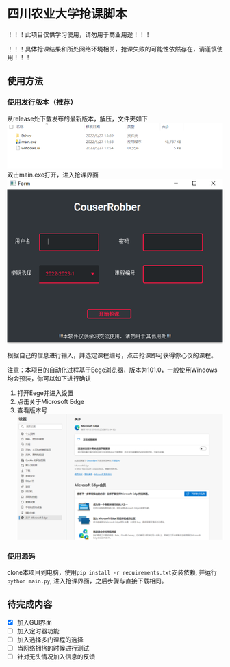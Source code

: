 # 四川农业大学抢课脚本
！！！此项目仅供学习使用，请勿用于商业用途！！！

！！！具体抢课结果和所处网络环境相关，抢课失败的可能性依然存在，请谨慎使用！！！

## 使用方法
### 使用发行版本（推荐）
从release处下载发布的最新版本，解压，文件夹如下
![1.png](./docs/1.png)
双击main.exe打开，进入抢课界面
![2.png](./docs/2.png)

根据自己的信息进行输入，并选定课程编号，点击抢课即可获得你心仪的课程。

注意：本项目的自动化过程基于Eege浏览器，版本为101.0，一般使用Windows均会预装，你可以如下进行确认
1. 打开Eege并进入设置
2. 点击关于Microsoft Edge
3. 查看版本号
![3.png](./docs/3.png)

### 使用源码
clone本项目到电脑，使用`pip install -r requirements.txt`安装依赖, 并运行`python main.py`, 进入抢课界面，之后步骤与直接下载相同。



## 待完成内容
- [x] 加入GUI界面
- [ ] 加入定时器功能
- [ ] 加入选择多门课程的选择
- [ ] 当网络拥挤的时候进行测试
- [ ] 针对无头情况加入信息的反馈
